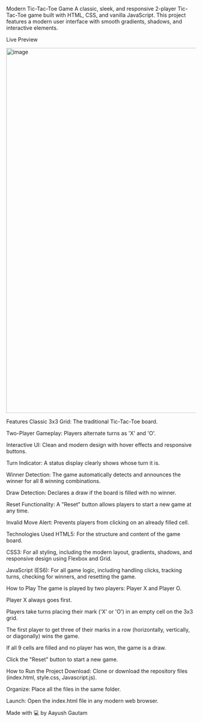 Modern Tic-Tac-Toe Game
A classic, sleek, and responsive 2-player Tic-Tac-Toe game built with HTML, CSS, and vanilla JavaScript. This project features a modern user interface with smooth gradients, shadows, and interactive elements.

Live Preview

<img width="1919" height="970" alt="image" src="https://github.com/user-attachments/assets/692f0daf-81fc-456e-9da7-27503ddf1647" />



Features
Classic 3x3 Grid: The traditional Tic-Tac-Toe board.

Two-Player Gameplay: Players alternate turns as 'X' and 'O'.

Interactive UI: Clean and modern design with hover effects and responsive buttons.

Turn Indicator: A status display clearly shows whose turn it is.

Winner Detection: The game automatically detects and announces the winner for all 8 winning combinations.

Draw Detection: Declares a draw if the board is filled with no winner.

Reset Functionality: A "Reset" button allows players to start a new game at any time.

Invalid Move Alert: Prevents players from clicking on an already filled cell.

Technologies Used
HTML5: For the structure and content of the game board.

CSS3: For all styling, including the modern layout, gradients, shadows, and responsive design using Flexbox and Grid.

JavaScript (ES6): For all game logic, including handling clicks, tracking turns, checking for winners, and resetting the game.

How to Play
The game is played by two players: Player X and Player O.

Player X always goes first.

Players take turns placing their mark ('X' or 'O') in an empty cell on the 3x3 grid.

The first player to get three of their marks in a row (horizontally, vertically, or diagonally) wins the game.

If all 9 cells are filled and no player has won, the game is a draw.

Click the "Reset" button to start a new game.

How to Run the Project
Download: Clone or download the repository files (index.html, style.css, Javascript.js).

Organize: Place all the files in the same folder.

Launch: Open the index.html file in any modern web browser.

Made with 💻 by Aayush Gautam
